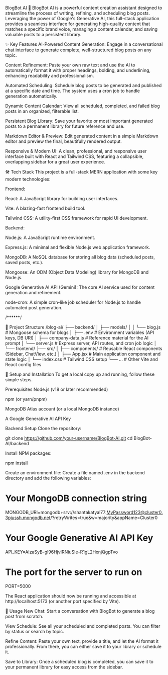 BlogBot AI 🤖
BlogBot AI is a powerful content creation assistant designed to streamline the process of writing, refining, and scheduling blog posts. Leveraging the power of Google's Generative AI, this full-stack application provides a seamless interface for generating high-quality content that matches a specific brand voice, managing a content calendar, and saving valuable posts to a persistent library.

✨ Key Features
AI-Powered Content Generation: Engage in a conversational chat interface to generate complete, well-structured blog posts on any topic.

Content Refinement: Paste your own raw text and use the AI to automatically format it with proper headings, bolding, and underlining, enhancing readability and professionalism.

Automated Scheduling: Schedule blog posts to be generated and published at a specific date and time. The system uses a cron job to handle generation automatically.

Dynamic Content Calendar: View all scheduled, completed, and failed blog posts in an organized, filterable list.

Persistent Blog Library: Save your favorite or most important generated posts to a permanent library for future reference and use.

Markdown Editor & Preview: Edit generated content in a simple Markdown editor and preview the final, beautifully rendered output.

Responsive & Modern UI: A clean, professional, and responsive user interface built with React and Tailwind CSS, featuring a collapsible, overlapping sidebar for a great user experience.

🛠️ Tech Stack
This project is a full-stack MERN application with some key modern technologies:

Frontend:

React: A JavaScript library for building user interfaces.

Vite: A blazing-fast frontend build tool.

Tailwind CSS: A utility-first CSS framework for rapid UI development.

Backend:

Node.js: A JavaScript runtime environment.

Express.js: A minimal and flexible Node.js web application framework.

MongoDB: A NoSQL database for storing all blog data (scheduled posts, saved posts, etc.).

Mongoose: An ODM (Object Data Modeling) library for MongoDB and Node.js.

Google Generative AI API (Gemini): The core AI service used for content generation and refinement.

node-cron: A simple cron-like job scheduler for Node.js to handle automated post generation.

/******/

📂 Project Structure
/blog-ai/
├── backend/
│   ├── models/
│   │   └── blog.js         # Mongoose schema for blogs
│   ├── .env                # Environment variables (API keys, DB URI)
│   ├── company-data.js     # Reference material for the AI prompt
│   └── server.js           # Express server, API routes, and cron job logic
│
└── frontend/
    ├── src/
    │   ├── components/     # Reusable React components (Sidebar, ChatView, etc.)
    │   ├── App.jsx         # Main application component and state logic
    │   └── index.css       # Tailwind CSS setup
    └── ...                 # Other Vite and React config files

🚀 Setup and Installation
To get a local copy up and running, follow these simple steps.

Prerequisites
Node.js (v18 or later recommended)

npm (or yarn/pnpm)

MongoDB Atlas account (or a local MongoDB instance)

A Google Generative AI API Key

Backend Setup
Clone the repository:

git clone https://github.com/your-username/BlogBot-AI.git
cd BlogBot-AI/backend

Install NPM packages:

npm install

Create an environment file:
Create a file named .env in the backend directory and add the following variables:

# Your MongoDB connection string
MONGODB_URI=mongodb+srv://shantakatyal77:MyPassword123@cluster0.3pjussh.mongodb.net/?retryWrites=true&w=majority&appName=Cluster0


# Your Google Generative AI API Key
API_KEY=AIzaSyB-gl96HjvIRNiuSIe-R1gL2HxnjQgpTvo

# The port for the server to run on
PORT=5000


The React application should now be running and accessible at http://localhost:5173 (or another port specified by Vite).

📖 Usage
New Chat: Start a conversation with BlogBot to generate a blog post from scratch.

View Schedule: See all your scheduled and completed posts. You can filter by status or search by topic.

Refine Content: Paste your own text, provide a title, and let the AI format it professionally. From there, you can either save it to your library or schedule it.

Save to Library: Once a scheduled blog is completed, you can save it to your permanent library for easy access from the sidebar.
